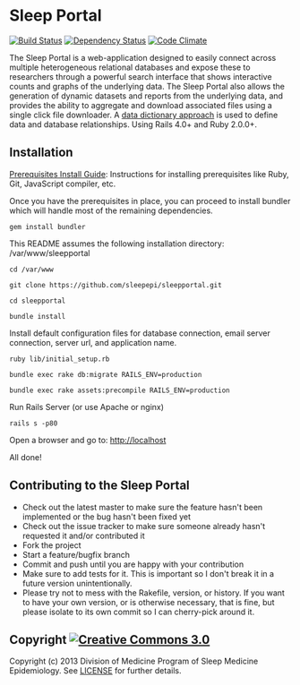# Sleep Portal

[![Build Status](https://travis-ci.org/sleepepi/sleepportal.png?branch=master)](https://travis-ci.org/sleepepi/sleepportal)
[![Dependency Status](https://gemnasium.com/sleepepi/sleepportal.png)](https://gemnasium.com/sleepepi/sleepportal)
[![Code Climate](https://codeclimate.com/github/sleepepi/sleepportal.png)](https://codeclimate.com/github/sleepepi/sleepportal)

The Sleep Portal is a web-application designed to easily connect across multiple heterogeneous relational databases and expose these to researchers through a powerful search interface that shows interactive counts and graphs of the underlying data. The Sleep Portal also allows the generation of dynamic datasets and reports from the underlying data, and provides the ability to aggregate and download associated files using a single click file downloader. A [data dictionary approach](https://github.com/sleepepi/spout) is used to define data and database relationships. Using Rails 4.0+ and Ruby 2.0.0+.

## Installation

[Prerequisites Install Guide](https://github.com/remomueller/documentation): Instructions for installing prerequisites like Ruby, Git, JavaScript compiler, etc.

Once you have the prerequisites in place, you can proceed to install bundler which will handle most of the remaining dependencies.

```
gem install bundler
```

This README assumes the following installation directory: /var/www/sleepportal

```
cd /var/www

git clone https://github.com/sleepepi/sleepportal.git

cd sleepportal

bundle install
```

Install default configuration files for database connection, email server connection, server url, and application name.

```
ruby lib/initial_setup.rb

bundle exec rake db:migrate RAILS_ENV=production

bundle exec rake assets:precompile RAILS_ENV=production
```

Run Rails Server (or use Apache or nginx)

```
rails s -p80
```

Open a browser and go to: [http://localhost](http://localhost)

All done!

## Contributing to the Sleep Portal

* Check out the latest master to make sure the feature hasn't been implemented or the bug hasn't been fixed yet
* Check out the issue tracker to make sure someone already hasn't requested it and/or contributed it
* Fork the project
* Start a feature/bugfix branch
* Commit and push until you are happy with your contribution
* Make sure to add tests for it. This is important so I don't break it in a future version unintentionally.
* Please try not to mess with the Rakefile, version, or history. If you want to have your own version, or is otherwise necessary, that is fine, but please isolate to its own commit so I can cherry-pick around it.

## Copyright [![Creative Commons 3.0](http://i.creativecommons.org/l/by-nc-sa/3.0/80x15.png)](http://creativecommons.org/licenses/by-nc-sa/3.0)

Copyright (c) 2013 Division of Medicine Program of Sleep Medicine Epidemiology. See [LICENSE](https://github.com/sleepepi/sleepportal/blob/master/LICENSE) for further details.
